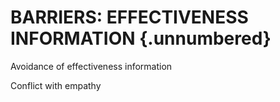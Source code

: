 # **BARRIERS:** EFFECTIVENESS INFORMATION {.unnumbered}

Avoidance of effectiveness information

Conflict with empathy
